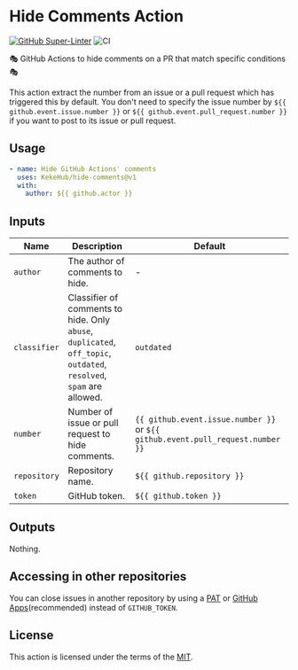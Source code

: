 # Hide Comments Action

[![GitHub Super-Linter](https://github.com/KekeHub/hide-comments/actions/workflows/linter.yml/badge.svg)](https://github.com/super-linter/super-linter)
![CI](https://github.com/KekeHub/hide-comments/actions/workflows/ci.yml/badge.svg)

🎭 GitHub Actions to hide comments on a PR that match specific conditions 🎭

This action extract the number from an issue or a pull request which has triggered this by default. You don't need to specify the issue number by `${{ github.event.issue.number }}` or `${{ github.event.pull_request.number }}` if you want to post to its issue or pull request.

## Usage

```yaml
- name: Hide GitHub Actions' comments
  uses: KekeHub/hide-comments@v1
  with:
    author: ${{ github.actor }}
```

## Inputs

| Name | Description | Default |
| --- | --- | --- |
| `author` | The author of comments to hide. | - |
| `classifier` | Classifier of comments to hide. Only `abuse`, `duplicated`, `off_topic`,   `outdated`, `resolved`, `spam` are allowed. | `outdated` |
| `number` | Number of issue or pull request to hide comments. | `{{ github.event.issue.number }}` or `${{ github.event.pull_request.number }}` |
| `repository` | Repository name. | `${{ github.repository }}` |
| `token` | GitHub token. | `${{ github.token }}` |

## Outputs

Nothing.

## Accessing in other repositories

You can close issues in another repository by using a [PAT](https://docs.github.com/en/github/authenticating-to-github/creating-a-personal-access-token) or [GitHub Apps](https://docs.github.com/en/apps/creating-github-apps/about-creating-github-apps/about-creating-github-apps#about-github-apps)(recommended) instead of `GITHUB_TOKEN`.

## License

This action is licensed under the terms of the [MIT](./LICENSE).
